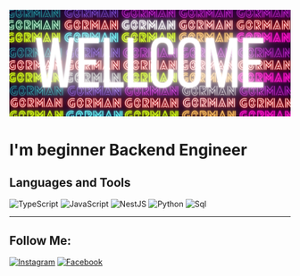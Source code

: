 [![Header](https://github.com/G0rman/G0rman/blob/main/assets/assent.png)](https://www.facebook.com/profile.php?id=100075687878400)



# I'm beginner Backend Engineer 

## Languages and Tools
![TypeScript](https://img.shields.io/badge/-TypeScript-020503?style=for-the-badge&logo=Typescript&logoColor=FFF44B)
![JavaScript](https://img.shields.io/badge/-JavaScript-020503?style=for-the-badge&logo=Javascript&logoColor=9FFF1D)
![NestJS](https://img.shields.io/badge/-NestJS-020503?style=for-the-badge&logo=NestJS&logoColor=FF483B)
![Python](https://img.shields.io/badge/-Python-020503?style=for-the-badge&logo=Python&logoColor=407DB3)
![Sql](https://img.shields.io/badge/-Sql-020503?style=for-the-badge&logo=mySql&logoColor=F5F8F7)   

____________________________________________________
## Follow  Me:
[![Instagram](https://img.shields.io/badge/-Instagram-020503?style=for-the-badge&logo=Instagram&logoColor=FF483B)](https://www.instagram.com/daniil_rozhdestvenskiy._/) 
[![Facebook](https://img.shields.io/badge/-Facebook-020503?style=for-the-badge&logo=Facebook&logoColor=407DB3)](https://www.facebook.com/profile.php?id=100075687878400) 




